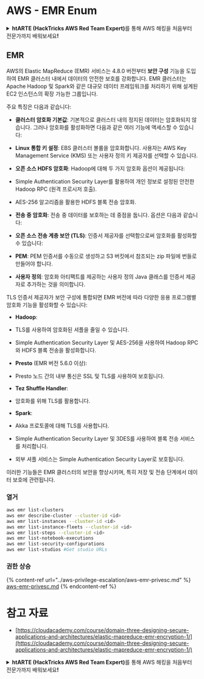 # AWS - EMR Enum

<details>

<summary><strong>htARTE (HackTricks AWS Red Team Expert)</strong>를 통해 AWS 해킹을 처음부터 전문가까지 배워보세요<strong>!</strong></summary>

HackTricks를 지원하는 다른 방법:

* **회사를 HackTricks에서 광고하거나 HackTricks를 PDF로 다운로드**하려면 [**SUBSCRIPTION PLANS**](https://github.com/sponsors/carlospolop)를 확인하세요!
* [**공식 PEASS & HackTricks 스웨그**](https://peass.creator-spring.com)를 얻으세요.
* [**The PEASS Family**](https://opensea.io/collection/the-peass-family)를 발견하세요. 독점적인 [**NFTs**](https://opensea.io/collection/the-peass-family) 컬렉션입니다.
* 💬 [**Discord 그룹**](https://discord.gg/hRep4RUj7f) 또는 [**텔레그램 그룹**](https://t.me/peass)에 **참여**하거나 **Twitter** 🐦 [**@hacktricks_live**](https://twitter.com/hacktricks_live)**를** **팔로우**하세요.
* **Hacking 트릭을 공유하려면** [**HackTricks**](https://github.com/carlospolop/hacktricks) 및 [**HackTricks Cloud**](https://github.com/carlospolop/hacktricks-cloud) github 저장소에 PR을 제출하세요.

</details>

## EMR

AWS의 Elastic MapReduce (EMR) 서비스는 4.8.0 버전부터 **보안 구성** 기능을 도입하여 EMR 클러스터 내에서 데이터의 안전한 보호를 강화합니다. EMR 클러스터는 Apache Hadoop 및 Spark와 같은 대규모 데이터 프레임워크를 처리하기 위해 설계된 EC2 인스턴스의 확장 가능한 그룹입니다.

주요 특징은 다음과 같습니다:

- **클러스터 암호화 기본값**: 기본적으로 클러스터 내의 정지된 데이터는 암호화되지 않습니다. 그러나 암호화를 활성화하면 다음과 같은 여러 기능에 액세스할 수 있습니다:
- **Linux 통합 키 설정**: EBS 클러스터 볼륨을 암호화합니다. 사용자는 AWS Key Management Service (KMS) 또는 사용자 정의 키 제공자를 선택할 수 있습니다.
- **오픈 소스 HDFS 암호화**: Hadoop에 대해 두 가지 암호화 옵션이 제공됩니다:
- Simple Authentication Security Layer를 활용하여 개인 정보로 설정된 안전한 Hadoop RPC (원격 프로시저 호출).
- AES-256 알고리즘을 활용한 HDFS 블록 전송 암호화.

- **전송 중 암호화**: 전송 중 데이터를 보호하는 데 중점을 둡니다. 옵션은 다음과 같습니다:
- **오픈 소스 전송 계층 보안 (TLS)**: 인증서 제공자를 선택함으로써 암호화를 활성화할 수 있습니다:
- **PEM**: PEM 인증서를 수동으로 생성하고 S3 버킷에서 참조되는 zip 파일에 번들로 만들어야 합니다.
- **사용자 정의**: 암호화 아티팩트를 제공하는 사용자 정의 Java 클래스를 인증서 제공자로 추가하는 것을 의미합니다.

TLS 인증서 제공자가 보안 구성에 통합되면 EMR 버전에 따라 다양한 응용 프로그램별 암호화 기능을 활성화할 수 있습니다:

- **Hadoop**:
- TLS를 사용하여 암호화된 셔플을 줄일 수 있습니다.
- Simple Authentication Security Layer 및 AES-256을 사용하여 Hadoop RPC와 HDFS 블록 전송을 활성화합니다.

- **Presto** (EMR 버전 5.6.0 이상):
- Presto 노드 간의 내부 통신은 SSL 및 TLS를 사용하여 보호됩니다.

- **Tez Shuffle Handler**:
- 암호화를 위해 TLS를 활용합니다.

- **Spark**:
- Akka 프로토콜에 대해 TLS를 사용합니다.
- Simple Authentication Security Layer 및 3DES를 사용하여 블록 전송 서비스를 처리합니다.
- 외부 셔플 서비스는 Simple Authentication Security Layer로 보호됩니다.

이러한 기능들은 EMR 클러스터의 보안을 향상시키며, 특히 저장 및 전송 단계에서 데이터 보호에 관련됩니다.


### 열거
```bash
aws emr list-clusters
aws emr describe-cluster --cluster-id <id>
aws emr list-instances --cluster-id <id>
aws emr list-instance-fleets --cluster-id <id>
aws emr list-steps --cluster-id <id>
aws emr list-notebook-executions
aws emr list-security-configurations
aws emr list-studios #Get studio URLs
```
### 권한 상승

{% content-ref url="../aws-privilege-escalation/aws-emr-privesc.md" %}
[aws-emr-privesc.md](../aws-privilege-escalation/aws-emr-privesc.md)
{% endcontent-ref %}

# 참고 자료
* [https://cloudacademy.com/course/domain-three-designing-secure-applications-and-architectures/elastic-mapreduce-emr-encryption-1/](https://cloudacademy.com/course/domain-three-designing-secure-applications-and-architectures/elastic-mapreduce-emr-encryption-1/)

<details>

<summary><strong>htARTE (HackTricks AWS Red Team Expert)</strong>를 통해 AWS 해킹을 처음부터 전문가까지 배워보세요<strong>!</strong></summary>

HackTricks를 지원하는 다른 방법:

* **회사를 HackTricks에서 광고하거나 HackTricks를 PDF로 다운로드**하려면 [**SUBSCRIPTION PLANS**](https://github.com/sponsors/carlospolop)를 확인하세요!
* [**공식 PEASS & HackTricks 상품**](https://peass.creator-spring.com)을 구매하세요.
* [**The PEASS Family**](https://opensea.io/collection/the-peass-family)를 발견하세요. 독점적인 [**NFTs**](https://opensea.io/collection/the-peass-family) 컬렉션입니다.
* 💬 [**Discord 그룹**](https://discord.gg/hRep4RUj7f) 또는 [**텔레그램 그룹**](https://t.me/peass)에 **참여**하거나 **Twitter** 🐦 [**@hacktricks_live**](https://twitter.com/hacktricks_live)를 **팔로우**하세요.
* **HackTricks**와 [**HackTricks Cloud**](https://github.com/carlospolop/hacktricks-cloud) github 저장소에 **PR을 제출하여** 여러분의 해킹 기법을 **공유**하세요.

</details>
